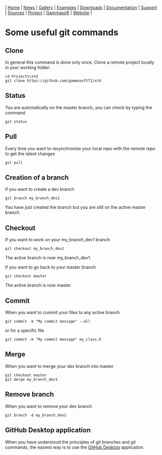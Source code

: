 | [Home](home.md) | [News](news.md) | [Gallery](gallery.md) | [Examples](examples.md) | [Downloads](downloads.md) | [Documentation](documentation.md) | [Support](support.md) | [Sources](https://github.com/gammasoft71/xtd) | [Project](https://sourceforge.net/projects/xtdpro/) | [Gammasoft](gammasoft.md) | [Website](https://gammasoft71.github.io/xtd) |

# Some useful git commands

## Clone

In general this command is done only once.
Clone a remote project locally in your working folder:

```
cd Projects\xtd
git clone https://github.com/gammasoft71/xtd
```

## Status

You are automatically on the master branch, you can check by typing the command

```
git status
```

## Pull

Every time you want to resynchronize your local repo with the remote repo to get the latest changes

```
git pull
```

## Creation of a branch

If you want to create a dev branch 

```
git branch my_branch_dev1
```

You have just created the branch but you are still on the active master branch.

## Checkout

If you want to work on your my_branch_dev1 branch

```
git checkout my_branch_dev1
```

The active branch is now my_branch_dev1.

If you want to go back to your master branch

```
git checkout master
```

The active branch is now master.

## Commit

When you want to commit your files to any active branch

```
git commit -m "My commit message" --all
```

or for a specific file

```
git commit -m "My commit message" my_class.h
```

## Merge

When you want to merge your dev branch into master

```
git checkout master
git merge my_branch_dev1
```

## Remove branch

When you want to remove your dev branch

```
git branch -d my_branch_dev1
```

## GitHub Desktop application

When you have understood the principles of git branches and git commands, the easiest way is to use the [GitHub Desktop](https://desktop.github.com) application.
